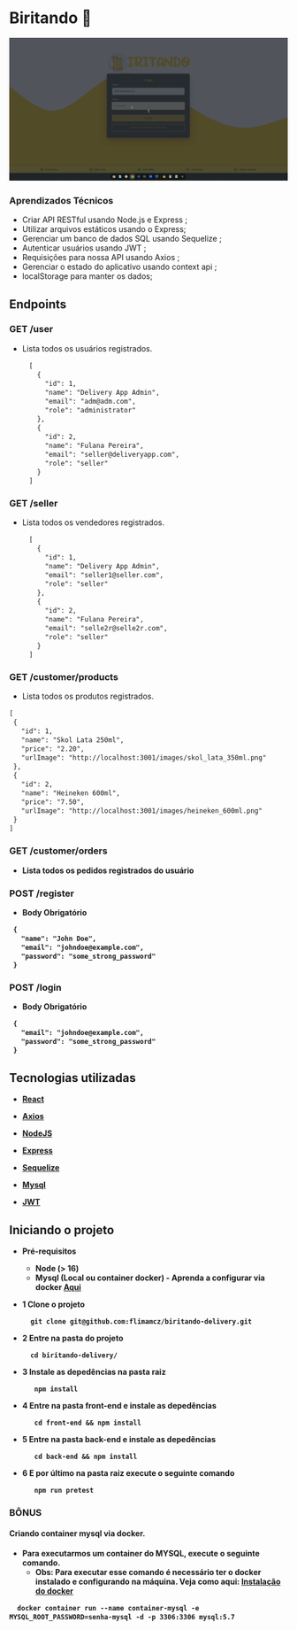 # Biritando 🍺

<img src="./delivery-birita.gif">

### Aprendizados Técnicos

 - Criar API RESTful usando Node.js e Express ;
 - Utilizar arquivos estáticos usando o Express;
 - Gerenciar um banco de dados SQL usando Sequelize ;
 - Autenticar usuários usando JWT ;
 - Requisições para nossa API usando Axios ;
 - Gerenciar o estado do aplicativo usando context api ;
 - localStorage para manter os dados;

## Endpoints

 ### GET <b>/user</b>
  - Lista todos os usuários registrados.
   ```
        [
          {
            "id": 1,
            "name": "Delivery App Admin",
            "email": "adm@adm.com",
            "role": "administrator"
          },
          {
            "id": 2,
            "name": "Fulana Pereira",
            "email": "seller@deliveryapp.com",
            "role": "seller"
          }
        ]
   ```
   
   
   ### GET <b>/seller</b>
  - Lista todos os vendedores registrados.
   ```
        [
          {
            "id": 1,
            "name": "Delivery App Admin",
            "email": "seller1@seller.com",
            "role": "seller"
          },
          {
            "id": 2,
            "name": "Fulana Pereira",
            "email": "selle2r@selle2r.com",
            "role": "seller"
          }
        ]
   ```
   
   ### GET <b>/customer/products</b>
  - Lista todos os produtos registrados.
   ```
  [     
    {
      "id": 1,
      "name": "Skol Lata 250ml",
      "price": "2.20",
      "urlImage": "http://localhost:3001/images/skol_lata_350ml.png"
    },
    {
      "id": 2,
      "name": "Heineken 600ml",
      "price": "7.50",
      "urlImage": "http://localhost:3001/images/heineken_600ml.png"
    }
  ]
   ```
   
   ### GET <b>/customer/orders
   - Lista todos os pedidos registrados do usuário
  
   
   ### POST <b>/register</b>
   - Body Obrigatório
   ```
    {
      "name": "John Doe",
      "email": "johndoe@example.com",
      "password": "some_strong_password"
    }
   
   ```
   
   ### POST <b>/login</b>
   - Body Obrigatório
   ```
    {
      "email": "johndoe@example.com",
      "password": "some_strong_password"
    }
   
   ```
  
  ## Tecnologias utilizadas
  
   - <p><a href="https://react.dev/" target="_blank">React</a></p>
   - <p><a href="https://axios-http.com/ptbr/" target="_blank">Axios</a></p>
   - <p><a href="https://nodejs.org/en/about" target="_blank">NodeJS</a></p>
   - <p><a href="https://expressjs.com/" target="_blank">Express</a></p>
   - <p><a href="https://sequelize.org/" target="_blank">Sequelize</a></p>
   - <p><a href="https://www.mysql.com/" target="_blank">Mysql</a></p>
   - <p><a href="https://jwt.io/" target="_blank">JWT</a></p>
  
  ## Iniciando o projeto
  
   - Pré-requisitos
     - Node (> 16)
     - Mysql (Local ou container docker) - Aprenda a configurar via docker <a href="#tutorial-docker-mysql">Aqui</a>
  - 1 Clone o projeto
  
    ```
      git clone git@github.com:flimamcz/biritando-delivery.git
    ```
  
  - 2 Entre na pasta do projeto
  
    ```
      cd biritando-delivery/
    ```
  - 3 Instale as depedências na pasta raiz
  
     ```
        npm install
     ```
  
  - 4 Entre na pasta front-end e instale as depedências
  
    ```
       cd front-end && npm install
    ```
  
  - 5 Entre na pasta back-end e instale as depedências
  
    ```
       cd back-end && npm install
    ```
  
  - 6 E por último na pasta raiz execute o seguinte comando
  
    ```
       npm run pretest
    ```
  
  ### BÔNUS
  
   #### Criando container mysql via docker.
  
   - Para executarmos um container do MYSQL, execute o seguinte comando. 
      - Obs: Para executar esse comando é necessário ter o docker instalado e configurando na máquina. 
      Veja como aqui: <a href="https://docs.docker.com/get-docker/">Instalação do docker</a>
  
  
  ```
    docker container run --name container-mysql -e MYSQL_ROOT_PASSWORD=senha-mysql -d -p 3306:3306 mysql:5.7
  ```
  
   
